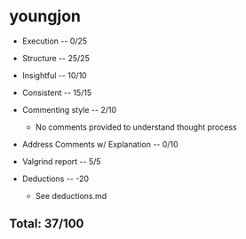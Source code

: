 # youngjon

* Execution -- 0/25

* Structure -- 25/25

* Insightful -- 10/10

* Consistent -- 15/15

* Commenting style -- 2/10
  - No comments provided to understand thought process

* Address Comments w/ Explanation -- 0/10

* Valgrind report -- 5/5

* Deductions -- -20

  - See deductions.md

## Total: 37/100
